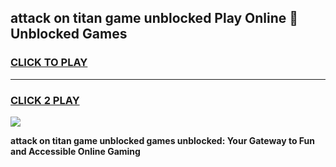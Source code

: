 
## attack on titan game unblocked Play Online 👋 Unblocked Games
<h3>
<a href="https://premium.freeplayer.one?title=attack_on_titan_game_unblocked&ref=19F">CLICK TO PLAY</a></h3>
<hr>

<h3>
<a href="https://premium.freeplayer.one?title=attack_on_titan_game_unblocked&ref=19F">CLICK 2 PLAY</a>
  
</h3>

<a href="https://premium.freeplayer.one?title=attack_on_titan_game_unblocked&ref=19F"><img src="https://clearcache.store/games.png"></a>


**attack on titan game unblocked games unblocked: Your Gateway to Fun and Accessible Online Gaming**
